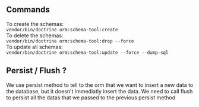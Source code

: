 ## Commands  
To create the schemas:  
`vendor/bin/doctrine orm:schema-tool:create`  
To delete the schemas:  
`vendor/bin/doctrine orm:schema-tool:drop --force`  
To update all schemas:  
`vendor/bin/doctrine orm:schema-tool:update --force --dump-sql`  

## Persist / Flush ?  
We use persist method to tell to the orm that we want to insert a new data to the database, but it doesn't immediatly insert the data. We need to call flush to persist all the datas that we passed to the previous persist method
